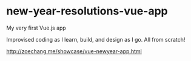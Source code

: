 # new-year-resolutions-vue-app
My very first Vue.js app

Improvised coding as I learn, build, and design as I go. All from scratch!

http://zoechang.me/showcase/vue-newyear-app.html
